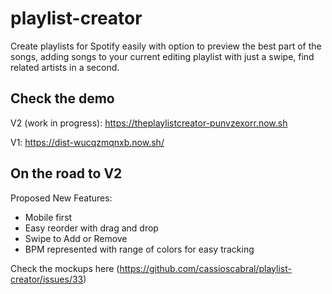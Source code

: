 # playlist-creator

Create playlists for Spotify easily with option to preview the best part of the songs, adding songs to your current editing playlist with just a swipe, find related artists in a second.

## Check the demo


V2 (work in progress): https://theplaylistcreator-punvzexorr.now.sh

V1: https://dist-wucqzmqnxb.now.sh/


## On the road to V2

Proposed New Features:

- Mobile first
- Easy reorder with drag and drop
- Swipe to Add or Remove
- BPM represented with range of colors for easy tracking

Check the mockups here (https://github.com/cassioscabral/playlist-creator/issues/33)
